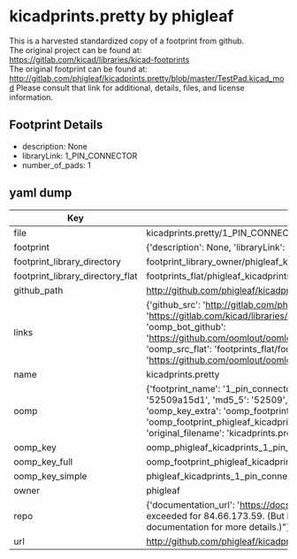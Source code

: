 # kicadprints.pretty by phigleaf  
This is a harvested standardized copy of a footprint from github.  
The original project can be found at:  
https://gitlab.com/kicad/libraries/kicad-footprints  
The original footprint can be found at:
http://gitlab.com/phigleaf/kicadprints.pretty/blob/master/TestPad.kicad_mod
Please consult that link for additional, details, files, and license information.  
## Footprint Details
* description: None  
* libraryLink: 1_PIN_CONNECTOR  
* number_of_pads: 1  
## yaml dump  
| Key | Value |  
| --- | --- |  
| file | kicadprints.pretty/1_PIN_CONNECTOR.kicad_mod |  
| footprint | {'description': None, 'libraryLink': '1_PIN_CONNECTOR', 'number_of_pads': 1} |  
| footprint_library_directory | footprint_library_owner/phigleaf_kicadprints.pretty |  
| footprint_library_directory_flat | footprints_flat/phigleaf_kicadprints_1_pin_connector/working |  
| github_path | http://github.com/phigleaf/kicadprints.pretty/blob/master/1_PIN_CONNECTOR.kicad_mod |  
| links | {'github_src': 'http://gitlab.com/phigleaf/kicadprints.pretty/blob/master/TestPad.kicad_mod', 'github_src_repo': 'https://gitlab.com/kicad/libraries/kicad-footprints', 'oomp_bot': 'footprints/phigleaf_kicadprints_1_pin_connector/working', 'oomp_bot_github': 'https://github.com/oomlout/oomlout_oomp_footprint_bot/tree/main/footprints/phigleaf_kicadprints_1_pin_connector/working', 'oomp_src_flat': 'footprints_flat/footprints_flat/phigleaf_kicadprints_1_pin_connector/working', 'oomp_src_flat_github': 'https://github.com/oomlout/oomlout_oomp_footprint_src/tree/main/footprints_flat/phigleaf_kicadprints_1_pin_connector/working'} |  
| name | kicadprints.pretty |  
| oomp | {'footprint_name': '1_pin_connector', 'library_name': 'kicadprints', 'md5': '52509a15d1d7e825d7326618d3db9a19', 'md5_10': '52509a15d1', 'md5_5': '52509', 'md5_6': '52509a', 'oomp_key': 'oomp_phigleaf_kicadprints_1_pin_connector', 'oomp_key_extra': 'oomp_footprint_phigleaf_kicadprints_1_pin_connector', 'oomp_key_full': 'oomp_footprint_phigleaf_kicadprints_1_pin_connector_52509a', 'oomp_key_simple': 'phigleaf_kicadprints_1_pin_connector', 'original_filename': 'kicadprints.pretty/1_PIN_CONNECTOR.kicad_mod', 'owner_name': 'phigleaf'} |  
| oomp_key | oomp_phigleaf_kicadprints_1_pin_connector |  
| oomp_key_full | oomp_footprint_phigleaf_kicadprints_1_pin_connector |  
| oomp_key_simple | phigleaf_kicadprints_1_pin_connector |  
| owner | phigleaf |  
| repo | {'documentation_url': 'https://docs.github.com/rest/overview/resources-in-the-rest-api#rate-limiting', 'message': "API rate limit exceeded for 84.66.173.59. (But here's the good news: Authenticated requests get a higher rate limit. Check out the documentation for more details.)"} |  
| url | http://github.com/phigleaf/kicadprints.pretty |  

